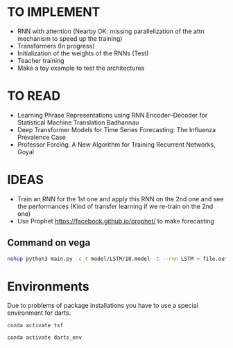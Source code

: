 # TO IMPLEMENT

- RNN with attention (Nearby OK: missing parallelization of the attn mechanism to speed up the training)
- Transformers (In progress)
- Initialization of the weights of the RNNs (Test)
- Teacher training
- Make a toy example to test the architectures



# TO READ

- Learning Phrase Representations using RNN Encoder–Decoder for Statistical Machine Translation Badhannau
- Deep Transformer Models for Time Series Forecasting: The Influenza Prevalence Case
- Professor Forcing: A New Algorithm for Training Recurrent Networks, Goyal

# IDEAS

- Train an RNN for the 1st one and apply this RNN on the 2nd one and see the performances (Kind of transfer learning if we re-train on the 2nd one) 
- Use Prophet https://facebook.github.io/prophet/ to make forecasting





## Command on vega

```bash
nohup python3 main.py -c_t model/LSTM/10.model -t --rnn LSTM > file.out 2> err.log &
```



# Environments

Due to problems of package installations you have to use a special environment for darts.

`conda activate tsf`

`conda activate darts_env`



